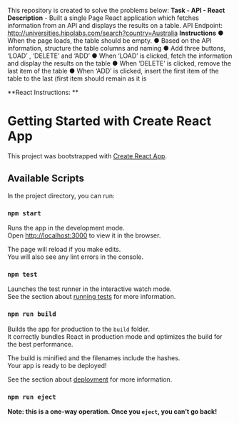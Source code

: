This repository is created to solve the problems below:
**Task - API - React
Description** - Built a single Page React application which fetches information from an API and displays
the results on a table.
API Endpoint: http://universities.hipolabs.com/search?country=Australia
**Instructions**
● When the page loads, the table should be empty.
● Based on the API information, structure the table columns and naming
● Add three buttons, ‘LOAD’ , ‘DELETE’ and ‘ADD’
● When ‘LOAD’ is clicked, fetch the information and display the results on the table
● When ‘DELETE’ is clicked, remove the last item of the table
● When ‘ADD’ is clicked, insert the first item of the table to the last (first item
should remain as it is 



**React Instructions:
**
# Getting Started with Create React App

This project was bootstrapped with [Create React App](https://github.com/facebook/create-react-app).

## Available Scripts

In the project directory, you can run:

### `npm start`

Runs the app in the development mode.\
Open [http://localhost:3000](http://localhost:3000) to view it in the browser.

The page will reload if you make edits.\
You will also see any lint errors in the console.

### `npm test`

Launches the test runner in the interactive watch mode.\
See the section about [running tests](https://facebook.github.io/create-react-app/docs/running-tests) for more information.

### `npm run build`

Builds the app for production to the `build` folder.\
It correctly bundles React in production mode and optimizes the build for the best performance.

The build is minified and the filenames include the hashes.\
Your app is ready to be deployed!

See the section about [deployment](https://facebook.github.io/create-react-app/docs/deployment) for more information.

### `npm run eject`

**Note: this is a one-way operation. Once you `eject`, you can’t go back!**
